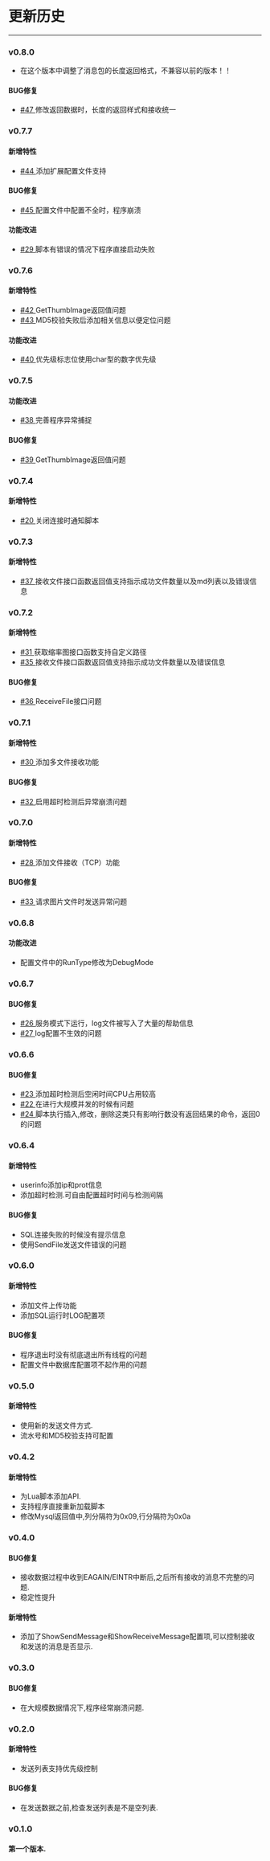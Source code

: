 # 更新历史
***
### v0.8.0
* 在这个版本中调整了消息包的长度返回格式，不兼容以前的版本！！
#### BUG修复
* [#47 ](https://git.sloong.com/public/sloongnet/issues/47)修改返回数据时，长度的返回样式和接收统一
### v0.7.7
#### 新增特性 
* [#44 ](https://git.sloong.com/public/sloongnet/issues/44)添加扩展配置文件支持 
#### BUG修复
* [#45 ](https://git.sloong.com/public/sloongnet/issues/45)配置文件中配置不全时，程序崩溃
#### 功能改进
* [#29 ](https://git.sloong.com/public/sloongnet/issues/29)脚本有错误的情况下程序直接启动失败
### v0.7.6
#### 新增特性 
* [#42 ](https://git.sloong.com/public/sloongnet/issues/42)GetThumbImage返回值问题 
* [#43 ](https://git.sloong.com/public/sloongnet/issues/42)MD5校验失败后添加相关信息以便定位问题
#### 功能改进
* [#40 ](https://git.sloong.com/public/sloongnet/issues/40)优先级标志位使用char型的数字优先级
### v0.7.5
#### 功能改进
* [#38 ](https://git.sloong.com/public/sloongnet/issues/38)完善程序异常捕捉
#### BUG修复
* [#39 ](https://git.sloong.com/public/sloongnet/issues/39)GetThumbImage返回值问题
### v0.7.4
#### 新增特性
* [#20 ](https://git.sloong.com/public/sloongnet/issues/20)关闭连接时通知脚本
### v0.7.3
#### 新增特性
* [#37 ](https://git.sloong.com/public/sloongnet/issues/37)接收文件接口函数返回值支持指示成功文件数量以及md列表以及错误信息
### v0.7.2
#### 新增特性
* [#31 ](https://git.sloong.com/public/sloongnet/issues/31)获取缩率图接口函数支持自定义路径
* [#35 ](https://git.sloong.com/public/sloongnet/issues/35)接收文件接口函数返回值支持指示成功文件数量以及错误信息
#### BUG修复
* [#36 ](https://git.sloong.com/public/sloongnet/issues/36)ReceiveFile接口问题
### v0.7.1
#### 新增特性
* [#30 ](https://git.sloong.com/public/sloongnet/issues/30)添加多文件接收功能
#### BUG修复
* [#32 ](https://git.sloong.com/public/sloongnet/issues/32)启用超时检测后异常崩溃问题
### v0.7.0
#### 新增特性 
* [#28 ](https://git.sloong.com/public/sloongnet/issues/28)添加文件接收（TCP）功能
#### BUG修复
* [#33 ](https://git.sloong.com/public/sloongnet/issues/33)请求图片文件时发送异常问题 
### v0.6.8
#### 功能改进
* 配置文件中的RunType修改为DebugMode
### v0.6.7
#### BUG修复
* [#26 ](https://git.sloong.com/public/sloongnet/issues/26)服务模式下运行，log文件被写入了大量的帮助信息
* [#27 ](https://git.sloong.com/public/sloongnet/issues/27)log配置不生效的问题
### v0.6.6
#### BUG修复
* [#23 ](https://git.sloong.com/public/sloongnet/issues/23) 添加超时检测后空闲时间CPU占用较高
* [#22 ](https://git.sloong.com/public/sloongnet/issues/22) 在进行大规模并发的时候有问题
* [#24 ](https://git.sloong.com/public/sloongnet/issues/24) 脚本执行插入,修改，删除这类只有影响行数没有返回结果的命令，返回0的问题
### v0.6.4
#### 新增特性
* userinfo添加ip和prot信息
* 添加超时检测.可自由配置超时时间与检测间隔
#### BUG修复
* SQL连接失败的时候没有提示信息
* 使用SendFile发送文件错误的问题
### v0.6.0
#### 新增特性
* 添加文件上传功能
* 添加SQL运行时LOG配置项
#### BUG修复
* 程序退出时没有彻底退出所有线程的问题
* 配置文件中数据库配置项不起作用的问题
### v0.5.0
#### 新增特性
* 使用新的发送文件方式.
* 流水号和MD5校验支持可配置
### v0.4.2
#### 新增特性
* 为Lua脚本添加API.
* 支持程序直接重新加载脚本
* 修改Mysql返回值中,列分隔符为0x09,行分隔符为0x0a
### v0.4.0
#### BUG修复
* 接收数据过程中收到EAGAIN/EINTR中断后,之后所有接收的消息不完整的问题.
* 稳定性提升
#### 新增特性
* 添加了ShowSendMessage和ShowReceiveMessage配置项,可以控制接收和发送的消息是否显示.
### v0.3.0
#### BUG修复
* 在大规模数据情况下,程序经常崩溃问题.
### v0.2.0
#### 新增特性
*  发送列表支持优先级控制
#### BUG修复
*  在发送数据之前,检查发送列表是不是空列表.
### v0.1.0
#### 第一个版本.